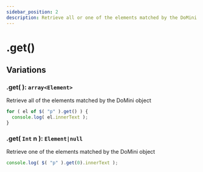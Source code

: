 ```yaml
---
sidebar_position: 2
description: Retrieve all or one of the elements matched by the DoMini object
---
```


# .get()

## Variations

### .get( ): ``array<Element>``
Retrieve all of the elements matched by the DoMini object
```javascript
for ( el of $( "p" ).get() ) {
  console.log( el.innerText );
}
```

### .get( ``Int`` n ): ``Element|null``
Retrieve one of the elements matched by the DoMini object
```javascript
console.log( $( "p" ).get(0).innerText );
```